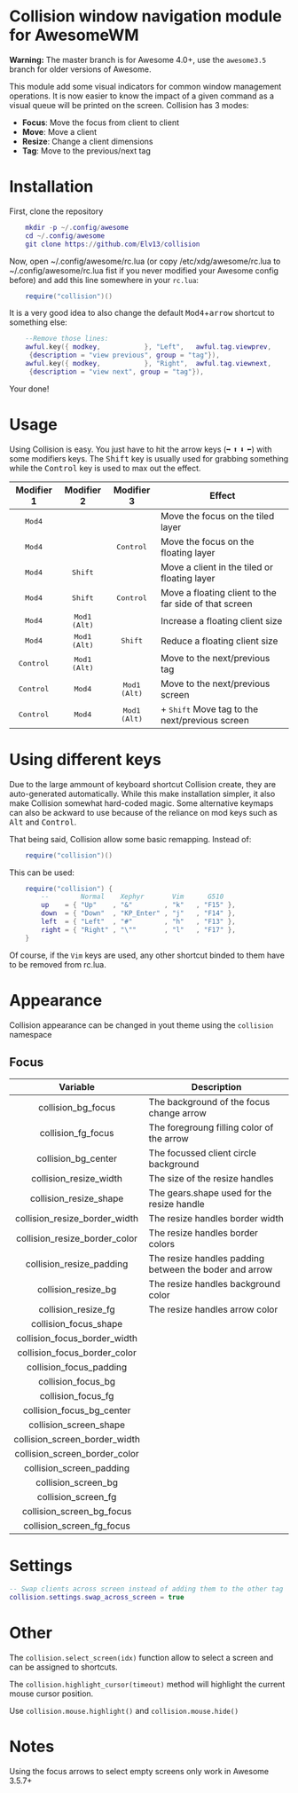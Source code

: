 Collision window navigation module for AwesomeWM
================================================

**Warning:** The master branch is for Awesome 4.0+, use the `awesome3.5`
branch for older versions of Awesome.

This module add some visual indicators for common window management operations.
It is now easier to know the impact of a given command as a visual queue will
be printed on the screen. Collision has 3 modes:

* **Focus**: Move the focus from client to client
* **Move**: Move a client
* **Resize**: Change a client dimensions
* **Tag**: Move to the previous/next tag

# Installation

First, clone the repository

```lua
    mkdir -p ~/.config/awesome
    cd ~/.config/awesome
    git clone https://github.com/Elv13/collision
```

Now, open ~/.config/awesome/rc.lua (or copy /etc/xdg/awesome/rc.lua to 
~/.config/awesome/rc.lua fist if you never modified your Awesome config before)
 and add this line somewhere in your `rc.lua`:

```lua
    require("collision")()
```

It is a very good idea to also change the default <kbd>Mod4</kbd>+<kbd>arrow</kbd> shortcut to
something else:

```lua
    --Remove those lines:
    awful.key({ modkey,           }, "Left",   awful.tag.viewprev,
     {description = "view previous", group = "tag"}),
    awful.key({ modkey,           }, "Right",  awful.tag.viewnext,
     {description = "view next", group = "tag"}),
```

Your done!

# Usage

Using Collision is easy. You just have to hit the arrow keys (<kbd>➡</kbd> <kbd>⬆</kbd> <kbd>⬇</kbd> <kbd>⬅</kbd>)
with some modifiers keys. The <kbd>Shift</kbd> key is usually used for grabbing something
while the <kbd>Control</kbd> key is used to max out the effect.

| Modifier 1         | Modifier 2            | Modifier 3            | Effect                                                  |
| :----------:       | :----------:          | :----------:          | ------------------------------------------------------- |
| <kbd>Mod4</kbd>    |                       |                       | Move the focus on the tiled layer                       |
| <kbd>Mod4</kbd>    |                       | <kbd>Control</kbd>    | Move the focus on the floating layer                    |
| <kbd>Mod4</kbd>    | <kbd>Shift</kbd>      |                       | Move a client in the tiled or floating layer            |
| <kbd>Mod4</kbd>    | <kbd>Shift</kbd>      | <kbd>Control</kbd>    | Move a floating client to the far side of that screen   |
| <kbd>Mod4</kbd>    | <kbd>Mod1 (Alt)</kbd> |                       | Increase a floating client size                         |
| <kbd>Mod4</kbd>    | <kbd>Mod1 (Alt)</kbd> | <kbd>Shift</kbd>      | Reduce a floating client size                           |
| <kbd>Control</kbd> | <kbd>Mod1 (Alt)</kbd> |                       | Move to the next/previous tag                           |
| <kbd>Control</kbd> | <kbd>Mod4</kbd>       | <kbd>Mod1 (Alt)</kbd> | Move to the next/previous screen                        |
| <kbd>Control</kbd> | <kbd>Mod4</kbd>       | <kbd>Mod1 (Alt)</kbd> | + <kbd>Shift</kbd> Move tag to the next/previous screen |

# Using different keys

Due to the large ammount of keyboard shortcut Collision create, they are
auto-generated automatically. While this make installation simpler, it also
make Collision somewhat hard-coded magic. Some alternative keymaps can also
be ackward to use because of the reliance on mod keys such as <kbd>Alt</kbd> and <kbd>Control</kbd>.

That being said, Collision allow some basic remapping. Instead of:

```lua
    require("collision")()
```

This can be used:

```lua
    require("collision") {
        --        Normal    Xephyr       Vim      G510
        up    = { "Up"    , "&"        , "k"   , "F15" },
        down  = { "Down"  , "KP_Enter" , "j"   , "F14" },
        left  = { "Left"  , "#"        , "h"   , "F13" },
        right = { "Right" , "\""       , "l"   , "F17" },
    }
```

Of course, if the `Vim` keys are used, any other shortcut binded to them have to
be removed from rc.lua.

# Appearance

Collision appearance can be changed in yout theme using the `collision`
namespace

## Focus

| Variable                      | Description                                            |
| :---------------------------: | ------------------------------------------------------ |
| collision_bg_focus            | The background of the focus change arrow               |
| collision_fg_focus            | The foregroung filling color of the arrow              |
| collision_bg_center           | The focussed client circle background                  |
| collision_resize_width        | The size of the resize handles                         |
| collision_resize_shape        | The gears.shape used for the resize handle             |
| collision_resize_border_width | The resize handles border width                        |
| collision_resize_border_color | The resize handles border colors                       |
| collision_resize_padding      | The resize handles padding between the boder and arrow |
| collision_resize_bg           | The resize handles background color                    |
| collision_resize_fg           | The resize handles arrow color                         |
| collision_focus_shape         |                                                        |
| collision_focus_border_width  |                                                        |
| collision_focus_border_color  |                                                        |
| collision_focus_padding       |                                                        |
| collision_focus_bg            |                                                        |
| collision_focus_fg            |                                                        |
| collision_focus_bg_center     |                                                        |
| collision_screen_shape        |                                                        |
| collision_screen_border_width |                                                        |
| collision_screen_border_color |                                                        |
| collision_screen_padding      |                                                        |
| collision_screen_bg           |                                                        |
| collision_screen_fg           |                                                        |
| collision_screen_bg_focus     |                                                        |
| collision_screen_fg_focus     |                                                        |

# Settings

```lua
-- Swap clients across screen instead of adding them to the other tag
collision.settings.swap_across_screen = true
```

# Other

The `collision.select_screen(idx)` function allow to select a screen and can be
assigned to shortcuts.

The `collision.highlight_cursor(timeout)` method will highlight the current mouse
cursor position.

Use `collision.mouse.highlight()` and `collision.mouse.hide()`

# Notes

Using the focus arrows to select empty screens only work in Awesome 3.5.7+
